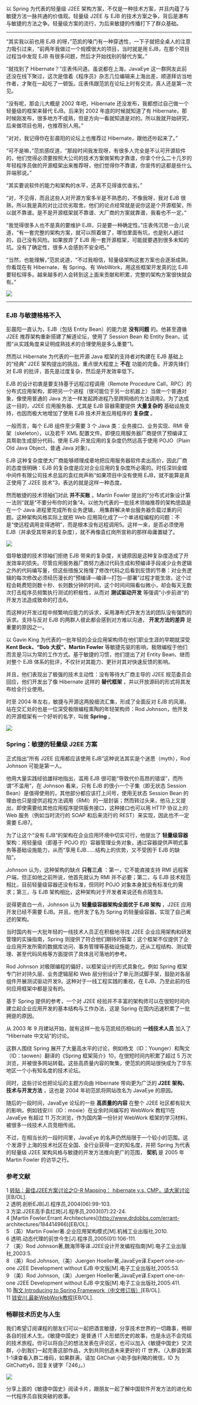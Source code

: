 以 Spring 为代表的轻量级 J2EE 架构方案，不仅是一种技术方案，并且内蕴了与敏捷方法一脉共通的价值观。轻量级 J2EE 与 EJB
的技术方案之争，背后是瀑布与敏捷的方法之争。轻量级方案的流行，为后来敏捷的传播打下了群众基础。

* * *

“其实我以前也用 EJB 的呀，”范凯的嗓门有一种穿透性，一下子就把全桌人的注意力吸引过来，“前两年我做过一个规模很大的项目，当时就是用
EJB，在那个项目过程当中发现 EJB 有很多问题，然后才开始找别的替代方案。”

“就找到了 Hibernate？”庄表伟问道。虽说都在上海，JavaEye
这一群网友此前还没在线下聚过，这次是借着《程序员》杂志几位编辑来上海出差，顺道拜访当地作者，才聚在一起吃了一顿饭。庄表伟跟范凯在论坛上时有交流，真人还是第一次见。

“没有呢，那会儿大概是 2002 年吧，Hibernate 还没发布，我都想过自己做一个轻量级的框架来替代 EJB。后来到 2002 年底的时候就知道了有
Hibernate，那时候刚发布，很多地方不成熟，但是方向一看就知道是对的。所以我就开始研究，后来做项目也用，也推荐别人用。”

“对对，我记得你在彭晨阳的论坛上也推荐过 Hibernate，跟他还吵起来了。”

“可不是嘛，”范凯感叹道，“那段时间我发现呀，有很多人完全是不认可开源软件的，他们觉得必须要按照大公司的技术方案做架构才靠谱，你拿个什么二十几岁的年轻程序员做的开源框架出来推荐呀，他们觉得你不靠谱，你宣传的这都是些什么异端邪说。”

“其实要说软件的能力和架构的水平，还真不见得谁优谁劣。”

“对，不见得，而且这些人对开源方案多半是不熟悉的，不像我呀，我对 EJB
很熟，所以我是真的对比过优劣取舍。他们的论点经常就是说你这是个开源框架，所以就不靠谱。是不是开源框架就不靠谱、大厂商的方案就靠谱，我看也不一定。”

“我觉得很多人也不是真的要维护
EJB，只是要一种确定性。”庄表伟沉思一会儿说道，“有一套完整的架构方案，就可以照着做了，哪怕里面有坑，也是别人趟过的，自己没有风险。如果放弃了 EJB
用一套开源框架，可能就要遇到很多未知的坑。没有了确定性，很多人会感到不安全吧。”

“当然，也能理解，”范凯说道，“不过我相信，轻量级架构这套方案也会逐渐成熟，你看现在有 Hibernate、有 Spring、有
WebWork，用这些框架开发真的比 EJB 要轻松得多。越来越多的人会转到这上面来贡献和积累，完整的架构方案很快就会有。”

![](https://images.gitbook.cn/d813d4c0-133a-11e9-bc0e-79d07a81907b)

* * *

### EJB 与敏捷格格不入

彭晨阳一直认为，EJB（包括 Entity Bean）的能力是 **没有问题** 的。他甚至遵循 J2EE 推荐架构重新搭建了解道论坛，使用了
Session Bean 和 Entity Bean，试图“从实践角度来证明成熟技术的合理使用是多么重要”1。

然而以 Hibernate 为代表的一批开源 Java 框架的支持者对构建在 EJB 基础上的“经典” J2EE 架构提出的挑战，重点很大程度上
**不在** 功能的完备。开源先锋们对 EJB 的批评，首先是过度复杂，然后是开发效率低下。

EJB 的设计初衷是要支持基于远程过程调用（Remote Procedure
Call，RPC）的分布式应用架构，即把另一个进程（很可能位于另一台机器上）当做一个普通对象，像使用普通的 Java
方法一样发起跨进程乃至跨网络的方法调用2。为了达成这一目的，J2EE 应用服务器、尤其是 EJB 容器需要提供 **大量复杂的**
基础设施支持，也因而极大地增加了使用 EJB 技术开发应用程序的 **复杂度** 。

一般而言，每个 EJB 组件至少需要 3 个 Java 类：业务接口、业务实现、RMI 骨架（skeleton），以及若干 XML
配置文件。即便应用服务器厂商提供了预编译工具帮助生成部分代码，使用 EJB 开发应用的复杂度仍然远高于使用 POJO（Plain Old Java
Object，普通 Java 对象）。

EJB 这种复杂度使大厂商能够顺理成章地把应用服务器软件卖出高价，因此厂商的态度很明确：EJB
的复杂度是应对企业应用的复杂度所必需的。时任深圳金蝶中间件有限公司技术总监的袁红岗声称“如果项目中没有使用 EJB，就不能算是真正使用了 J2EE
技术”3，表达的就是这样一种态度。

然而敏捷的技术领袖们对此 **并不买账** 。Martin Fowler
提出的“分布式对象设计第一法则”就是“不要分布你的对象”4。以他为代表的一批技术领袖推荐的架构思路是在一个 Java 进程里完成所有业务逻辑，
用集群解决单台服务器负载过重的问题。这种架构风格实际上就把 Web
应用简化成了一个单进程编程的问题：不是“使远程调用变得透明”，而是根本没有远程调用5。这样一来，是否必须使用
EJB（并承受其带来的复杂度），就不再像袁红岗所宣称的那样毋庸置疑了。

![](https://images.gitbook.cn/ded6c9c0-133a-11e9-b788-6d43e14d3bb3)

倡导敏捷的技术领袖们拒绝 EJB
带来的复杂度，关键原因是这种复杂度造成了开发效率的损失。尽管应用服务器厂商努力通过代码生成和预编译手段减少业务逻辑之外的代码编写量，但这些措施又拖慢了修改代码之后看到反馈的节奏：对业务逻辑的每次修改必须经历漫长的“预编译—编译—打包—部署”过程才能生效，这个过程会耗费短则数十秒、长则数分钟的时间，这个时间间隔看似微小，却会每天无数次打击程序员频繁执行测试的积极性，从而对
**测试驱动开发** 等强调“小步前进”的开发方法造成致命的打击6。

而这种对开发过程中频繁响应能力的诉求，采用瀑布式开发方法的团队没有强烈的诉求。支持与反对 EJB 的两群人彼此都会感到对方难以沟通， **开发方法的差异**
是重要的原因之一。

以 Gavin King 为代表的一批年轻的企业应用架构师在他们职业生涯的早期就深受 **Kent Beck、“Bob 大叔”、Martin
Fowler** 等敏捷先驱的影响，极限编程于他们而言是习以为常的工作方式。基于敏捷的习惯，他们提出了对 Entity Bean、继而对整个 EJB
体系的批评，不仅针对其能力、更针对其对快速反馈的影响。

并且，他们表现出了极强的技术主动性：没有等待大厂商主导的 J2EE 规范委员会回应，他们开发出了像 Hibernate 这样的 **替代框架**
，并以开放源码的形式将其发布给全行业使用。

时至 2004 年左右，敏捷与开源这两股细流汇集，形成了全面反对 EJB 的风潮，站在交汇处的也是一位深受极限编程熏陶的年轻架构师：Rod
Johnson，他开发的开源框架有一个好听的名字，叫做 **Spring** 。

![](https://images.gitbook.cn/e4dde8d0-133a-11e9-bc0e-79d07a81907b)

### Spring：敏捷的轻量级 J2EE 方案

正式指出“所有 J2EE 应用都应该使用 EJB”这种说法其实是个迷思（myth），Rod Johnson 可能是第一人。

他用大量实践经验雄辩地指出，滥用 EJB 很可能“导致代价高昂的错误”，而所谓“不滥用”，在 Johnson 看来，只有 EJB 的很小一个子集（即无状态
Session Bean）是值得使用的，其他部分都应该打上问号，使用无状态 Session Bean
的理由也只是提供远程方法调用（RMI）的一层封装；然而转过头来，他马上又提出，即使需要给其他应用程序提供服务接口，这种接口也可以用 HTTP 协议上的
Web 服务（例如当时流行的 SOAP 和后来流行的 REST）来实现，因此也不一定需要 EJB7。

为了让这个“没有 EJB”的架构在企业应用环境中切实可行，他提出了 **轻量级容器** 架构：用轻量级（即基于 POJO
的）容器管理业务对象，通过容器提供声明式事务等基础设施能力，从而“享用 EJB……结构上的优势，又不受困于 EJB 的缺陷”。

Johnson 认为，这种架构的缺点 **只有三点** ：第一，它不能直接支持 RMI 远程客户端，但正如他之前所说，他首先就认为 RMI
并不必要；第二，与 EJB 技术规范相比，目前轻量级容器还没有标准，但同时 POJO 对象本身就没有标准化的需求；第三，与 EJB
架构相比，这种架构对于开发者来说还有点陌生8。

说得更直白一点，Johnson 认为 **轻量级容器架构全面优于 EJB 架构** ，J2EE 应用开发已经不需要 EJB。并且，他开发了名为 Spring
的轻量级容器，实现了自己阐述的架构。

当时国内有一大批年轻的一线技术人员正在积极地寻找 J2EE 企业应用架构和研发管理的实操指南，Spring
则提供了符合他们期待的答案：这个框架不仅提供了企业应用开发所需的数据库访问、事务管理等基础设施能力，还从工程结构、测试管理、甚至代码风格等方面提供了具体且可落地的参考。

Rod Johnson 对极限编程的偏好，以框架设计的形式具象化。例如 Spring 框架专门针对持久层、业务逻辑层和 Web
层分别设计了单元测试脚手架，鼓励对各层组件开展测试驱动开发9。这种对于一线工程实践的重视，在 EJB、乃至此前的任何应用框架中都是没有的。

基于 Spring 提供的参考，一个对 J2EE 经验并不丰富的架构师可以在很短时间内建立起企业应用开发的基本结构与工作办法，这是 Spring
在国内迅速积累了一批拥趸的原因。

从 2003 年 9 月建站开始，就有这样一批与范凯经历相似的 **一线技术人员** 加入了 “Hibernate 中文站”的讨论。

这群人围绕 Spring 展开了大量高水平的讨论，例如杨戈（ID：Younger）和陶文（ID：taowen）翻译的《Spring
框架简介》10，在很短时间内积累了超过 5 万次浏览，并被很多网站转载。这些高质量内容的聚集，使范凯的网站很快成为了华东地区一个小有知名度的技术论坛。

同时，这些讨论也把论坛的主题方向由 Hibernate 带向更为广泛的 **J2EE 架构、技术与开发方法** ，这也是 2004 年初范凯将网站改名为
JavaEye 的原因。

随后的一段时间，JavaEye 论坛的一些 **高质量的内容** 在整个 J2EE 社区都有较大的影响，例如钱安川（ID：moxie）在业余时间编写的
WebWork 教程11在 JavaEye 有超过 11 万次浏览，作为国内第一份针对 WebWork 框架的学习材料，被很多一线技术人员竞相传阅。

不过，在相当长的一段时间里，JavaEye 的名声仍然局限于一个较小的范围。这个发源于上海的技术社区在全国、全行业获得一定的知名度，并把 Spring
为代表的轻量级 J2EE 架构风格与敏捷的开发方法推向更广的范围， **契机** 是 2005 年 Martin Fowler 的访华之行。

### 参考文献

1 [转贴：最佳J2EE方案讨论之O-R Mapping： hibernate v.s.
CMP，请大家讨论](https://www.jdon.com/6062/155)[EB/OL].  
2 透明.剖析EJB[J].程序员,2004(06):99-103.  
3 方梁.J2EE高手袁红岗[J].程序员,2003(07):22-24.  
4 [Martin Fowler.Errant Architectures](http://www.drdobbs.com/errant-
architectures/184414966)[EB/OL].  
5 （英）Martin Fowler著.企业应用架构模式[M].机械工业出版社,2010.  
6 透明.动态代理的前世今生[J].程序员,2005(01):106-111.  
7 （美）Rod Johnson著,魏海萍等译.J2EE设计开发编程指南[M].电子工业出版社,2003:5.  
8 （美）Rod Johnson,（美）Juergen Hoeller著,JavaEye译.Expert one-on-one J2EE
Development without EJB 中文版[M].电子工业出版社,2005:53.  
9 （美）Rod Johnson,（美）Juergen Hoeller著,JavaEye译.Expert one-on-one J2EE
Development without EJB 中文版[M].电子工业出版社,2005:411.  
10 [陶文.Introducing to Spring
Framework（中文修订版）](http://www.iteye.com/topic/4919)[EB/OL].  
11 [钱安川.最新WebWork教程](http://www.iteye.com/topic/5964)[EB/OL].

### 畅聊技术历史与人生

我们希望订阅课程的朋友们可以一起把酒言敏捷，分享技术世界的一切趣事，畅聊各自的技术人生。《敏捷中国史》是普通 IT
人形塑历史的故事，也是永远不会完结的技术旅程。你可以将自己的想法发表在评论区，也可以加入《敏捷中国史》交流群，小到我们一起完善这部作品，大到共同创造未来更好的
IT 世界。（入群请到第1-1课查看入群二维码，如果群满，请加 GitChat 小助手伽利略的微信，ID 为 GitChatty6，回复关键字「246」。）

![](https://images.gitbook.cn/c8a03fa0-3528-11e9-a761-b7bf869e8cf5)

分享上面的《敏捷中国史》阅读卡片，跟朋友一起了解中国软件开发方法的进化和一代程序员自我突破的故事。

